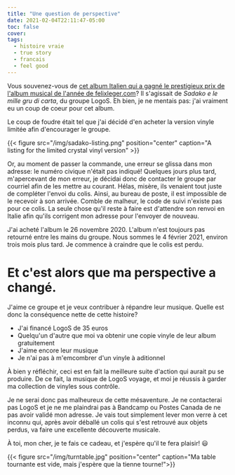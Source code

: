 ```yaml
---
title: "Une question de perspective"
date: 2021-02-04T22:11:47-05:00
toc: false
cover:
tags:
  - histoire vraie
  - true story
  - francais
  - feel good
---
```


Vous souvenez-vous de [cet album Italien qui a gagné le prestigieux prix de l'album musical de l'année de
felixleger.com](https://felixleger.com/posts/2020/10/my-musical-album-of-the-year-2020-and-more/)? Il
s'agissait de *Sadako e le mille gru di carta*, du groupe LogoS. Eh bien, je ne mentais pas: j'ai vraiment eu
un coup de coeur pour cet album.

Le coup de foudre était tel que j'ai décidé d'en acheter la version vinyle limitée afin d'encourager le
groupe.

{{< figure src="/img/sadako-listing.png" position="center" caption="A listing for the limited crystal vinyl version" >}}

Or, au moment de passer la commande, une erreur se glissa dans mon adresse: le numéro civique n'était pas indiqué!
Quelques jours plus tard, m'apercevant de mon erreur, je décidai donc de contacter le groupe par courriel afin
de les mettre au courant. Hélas, misère, ils venaient tout juste de compléter l'envoi du colis. Ainsi, au
bureau de poste, il est impossible de le recevoir à son arrivée. Comble de malheur, le code de suivi n'existe
pas pour ce colis. La seule chose qu'il reste à faire est d'attendre son renvoi en Italie afin qu'ils
corrigent mon adresse pour l'envoyer de nouveau.

J'ai acheté l'album le 26 novembre 2020. L'album n'est toujours pas retourné entre les mains du groupe. Nous
sommes le 4 février 2021, environ trois mois plus tard. Je commence à craindre que le colis est perdu.

# Et c'est alors que ma **perspective** a changé.

J'aime ce groupe et je veux contribuer à répandre leur musique. Quelle est donc la conséquence nette de
cette histoire?

- J'ai financé LogoS de 35 euros
- Quelqu'un d'autre que moi va obtenir une copie vinyle de leur album gratuitement
- J'aime encore leur musique
- Je n'ai pas à m'emcombrer d'un vinyle à aditionnel

À bien y réfléchir, ceci est en fait la meilleure suite d'action qui aurait pu se produire. De ce fait, la
musique de LogoS voyage, et moi je réussis à garder ma collection de vinyles sous contrôle.

Je ne serai donc pas malheureux de cette mésaventure. Je ne contacterai pas LogoS et je ne me plaindrai pas à
Bandcamp ou Postes Canada de ne pas avoir validé mon adresse. Je vais tout simplement lever mon verre à cet
inconnu qui, après avoir déballé un colis qui s'est retrouvé aux objets perdus, va faire une excellente
découverte musicale.

À toi, mon cher, je te fais ce cadeau, et j'espère qu'il te fera plaisir! :smiley:

{{< figure src="/img/turntable.jpg" position="center" caption="Ma table tournante est vide, mais j'espère que la tienne tourne!">}}
